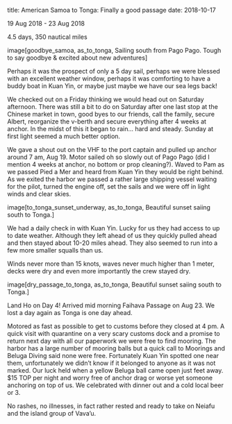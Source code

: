 title: American Samoa to Tonga: Finally a good passage
date: 2018-10-17

19 Aug 2018 - 23 Aug 2018

4.5 days, 350 nautical miles

image[goodbye_samoa, as_to_tonga, Sailing south from Pago Pago.  Tough to say goodbye & excited about new adventures]

Perhaps it was the prospect of only a 5 day sail, perhaps we were blessed with
an excellent weather window, perhaps it was comforting to have a buddy boat in
Kuan Yin, or maybe just maybe we have our sea legs back!

We checked out on a Friday thinking we would head out on Saturday afternoon.
There was still a bit to do on Saturday after one last stop at the Chinese
market in town, good byes to our friends, call the family, secure Albert,
reorganize the v-berth and secure everything after 4 weeks at anchor. In the
midst of this it began to rain... hard and steady. Sunday at first light seemed
a much better option.

We gave a shout out on the VHF to the port captain and pulled up anchor around
7 am, Aug 19.  Motor sailed oh so slowly out of Pago Pago (did I mention 4
weeks at anchor, no bottom or prop cleaning?). Waved to Pam as we passed Pied a
Mer and heard from  Kuan Yin they would be right behind.  As we exited the
harbor we passed a rather large shipping vessel waiting for the pilot, turned
the engine off, set the sails and we were off in light winds and clear skies.

image[to_tonga_sunset_underway, as_to_tonga, Beautiful sunset saiing south to Tonga.]

We had a daily check in with Kuan Yin. Lucky for us they had access to up to
date weather.  Although they left ahead of us they quickly pulled ahead and
then stayed about 10-20 miles ahead. They also seemed to run into a few more
smaller squalls than us.

Winds never more than 15 knots, waves never much higher than 1 meter, decks
were dry and even more importantly the crew stayed dry.

image[dry_passage_to_tonga, as_to_tonga, Beautiful sunset saiing south to Tonga.]

Land Ho on Day 4!  Arrived mid morning Faihava Passage on Aug 23. We lost a day
again as Tonga is one day ahead.

Motored as fast as possible to get to customs before they closed at 4 pm. A
quick visit with quarantine on a very scary customs dock and a promise to
return next day with all our paperwork we were free to find mooring. The harbor
has a large number of mooring balls but a quick call to Moorings and Beluga
Diving said none were free.  Fortunately Kuan Yin spotted one near them,
unfortunately we didn’t know if it belonged to anyone as it was not marked.
Our luck held when a yellow Beluga ball came open just feet away. $15 TOP per
night and worry free of anchor drag or worse yet someone anchoring on top of
us. We celebrated with dinner out and a cold local beer or 3.

No rashes, no illnesses, in fact rather rested and ready to take on Neiafu and
the island group of Vava’u.




